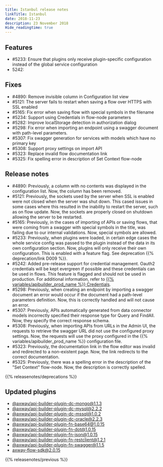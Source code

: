 ```yaml
---
title: Istanbul release notes
linkTitle: Istanbul
date: 2018-11-23
description: 23 November 2018
Hide_readingtime: true
---
```

## Features

* #5233: Ensure that plugins only receive plugin-specific configuration instead of the global service configuration
* 5242:

## Fixes

* #4890: Remove invisible column in Configuration list view
* #5121: The server fails to restart when saving a flow over HTTPS with SSL enabled
* #5165: Fix error when saving flow with special symbols in the filename
* #5234: Support using Credentials in flow-node parameters
* #5282: Improve localStorage detection in authorization dialog
* #5298: Fix error when importing an endpoint using a swagger document with path-level parameters.
* #5307: Fix swagger generation for services with models which have no primary key
* #5308: Support proxy settings on import API
* #5323: Replace invalid flow documentation link
* #5325: Fix spelling error in description of Set Context flow-node

## Release notes

* #4890: Previously, a column with no contents was displayed in the configuration list. Now, the column has been removed.
* #5121: Previously, the sockets used by the server when SSL is enabled were not closed when the server was shut down. This cased issues in some cases where this resulted in the inability to restart the server, such as on flow update. Now, the sockets are properly closed on shutdown allowing the server to be restarted.
* #5165: Previously, in the cases of importing of APIs or saving flows, that were coming from a swagger with special symbols in the title, was failing due to our internal validations. Now, special symbols are allowed.
* #5233: Previously, when plugins were loaded, in certain edge cases the whole service config was passed to the plugin instead of the data in its own configuration section. Now, plugins will only receive their own configuration. This is enabled with a feature flag. See deprecation {{% deprecation/link D009 %}}.
* #5242: Added pre-release support for credential management. Oauth2 credentials will be kept evergreen if possible and these credentials can be used in flows. This feature is flagged and should not be used in production. For additional information, refer to [{{% variables/apibuilder_prod_name %}} Credentials](/docs/developer_guide/credentials/).
* #5298: Previously, when creating an endpoint by importing a swagger document an error would occur if the document had a path-level parameters definition. Now, this is correctly handled and will not cause an error.
* #5307: Previously, APIs automatically generated from data connector models incorrectly specified their response type for Query and FindAll. Now, they specify the correct response schema.
* #5308: Previously, when importing APIs from URLs in the Admin UI, the requests to retrieve the swagger URL did not use the configured proxy settings. Now, the requests will use the proxy configured in the {{% variables/apibuilder_prod_name %}} configuration file.
* #5323: Previously, the documentation link in the flow editor was invalid and redirected to a non-existent page. Now, the link redirects to the correct documentation.
* #5325: Previously, there was a spelling error in the description of the "Set Context" flow-node. Now, the description is correctly spelled.

{{% releasenotes/deprecations %}}

## Updated plugins

* [@axway/api-builder-plugin-dc-mongo@1.1.3](https://www.npmjs.com/package/@axway/api-builder-plugin-dc-mongo/v/1.1.3)
* [@axway/api-builder-plugin-dc-mysql@2.2.2](https://www.npmjs.com/package/@axway/api-builder-plugin-dc-mysql/v/2.2.2)
* [@axway/api-builder-plugin-dc-mssql@1.0.2](https://www.npmjs.com/package/@axway/api-builder-plugin-dc-mssql/v/1.0.2)
* [@axway/api-builder-plugin-dc-oracle@2.2.3](https://www.npmjs.com/package/@axway/api-builder-plugin-dc-oracle/v/2.2.3)
* [@axway/api-builder-plugin-fn-base64@1.0.15](https://www.npmjs.com/package/@axway/api-builder-plugin-fn-base64/v/1.0.15)
* [@axway/api-builder-plugin-fn-dot@1.0.15](https://www.npmjs.com/package/@axway/api-builder-plugin-fn-dot/v/1.0.15)
* [@axway/api-builder-plugin-fn-json@1.0.15](https://www.npmjs.com/package/@axway/api-builder-plugin-fn-json/v/1.0.15)
* [@axway/api-builder-plugin-fn-restclient@1.2.1](https://www.npmjs.com/package/@axway/api-builder-plugin-fn-restclient/v/1.2.1)
* [@axway/api-builder-plugin-fn-swagger@1.1.5](https://www.npmjs.com/package/@axway/api-builder-plugin-fn-swagger/v/1.1.5)
* [axway-flow-sdk@2.0.15](https://www.npmjs.com/package/axway-flow-sdk/v/2.0.15)


{{% releasenotes/previous %}}
